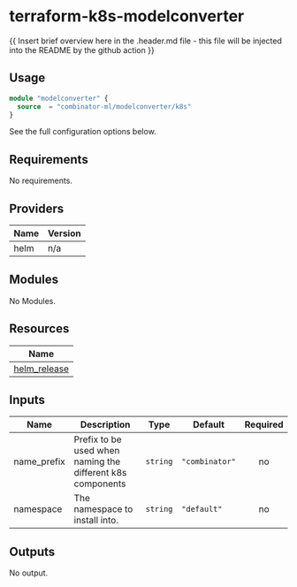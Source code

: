 # terraform-k8s-modelconverter

{{ Insert brief overview here in the .header.md file - this file will be injected into the README by the github action }}

## Usage

```terraform
module "modelconverter" {
  source  = "combinator-ml/modelconverter/k8s"
}
```

See the full configuration options below.

## Requirements

No requirements.

## Providers

| Name | Version |
|------|---------|
| helm | n/a |

## Modules

No Modules.

## Resources

| Name |
|------|
| [helm_release](https://registry.terraform.io/providers/hashicorp/helm/latest/docs/resources/release) |

## Inputs

| Name | Description | Type | Default | Required |
|------|-------------|------|---------|:--------:|
| name\_prefix | Prefix to be used when naming the different k8s components | `string` | `"combinator"` | no |
| namespace | The namespace to install into. | `string` | `"default"` | no |

## Outputs

No output.
